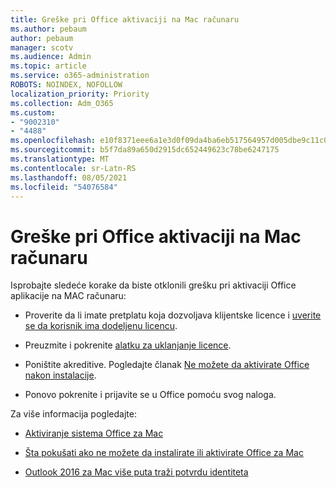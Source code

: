 ```yaml
---
title: Greške pri Office aktivaciji na Mac računaru
ms.author: pebaum
author: pebaum
manager: scotv
ms.audience: Admin
ms.topic: article
ms.service: o365-administration
ROBOTS: NOINDEX, NOFOLLOW
localization_priority: Priority
ms.collection: Adm_O365
ms.custom:
- "9002310"
- "4488"
ms.openlocfilehash: e10f8371eee6a1e3d0f09da4ba6eb517564957d005dbe9c11c00c35a640fbd0d
ms.sourcegitcommit: b5f7da89a650d2915dc652449623c78be6247175
ms.translationtype: MT
ms.contentlocale: sr-Latn-RS
ms.lasthandoff: 08/05/2021
ms.locfileid: "54076584"
---
```

# <a name="office-activation-errors-on-mac"></a>Greške pri Office aktivaciji na Mac računaru

Isprobajte sledeće korake da biste otklonili grešku pri aktivaciji Office aplikacije na MAC računaru:

- Proverite da li imate pretplatu koja dozvoljava klijentske licence i [uverite se da korisnik ima dodeljenu licencu](https://docs.microsoft.com/microsoft-365/admin/add-users/add-users).

- Preuzmite i pokrenite [alatku za uklanjanje licence](https://support.office.com/article/how-to-remove-office-license-files-on-a-mac-b032c0f6-a431-4dad-83a9-6b727c03b193).

- Poništite akreditive. Pogledajte članak [Ne možete da aktivirate Office nakon instalacije](https://support.office.com/article/5efba2b4-b1e6-4e5f-bf3c-6ab945d03dea#bkmk_cantactivate).

- Ponovo pokrenite i prijavite se u Office pomoću svog naloga.

Za više informacija pogledajte:

- [Aktiviranje sistema Office za Mac](https://support.office.com/article/activate-office-for-mac-7f6646b1-bb14-422a-9ad4-a53410fcefb2)

- [Šta pokušati ako ne možete da instalirate ili aktivirate Office za Mac](https://support.office.com/article/5efba2b4-b1e6-4e5f-bf3c-6ab945d03dea#picktab=activation)

- [Outlook 2016 za Mac više puta traži potvrdu identiteta](https://docs.microsoft.com/outlook/troubleshoot/sign-in/repeated-prompts-authentication)
